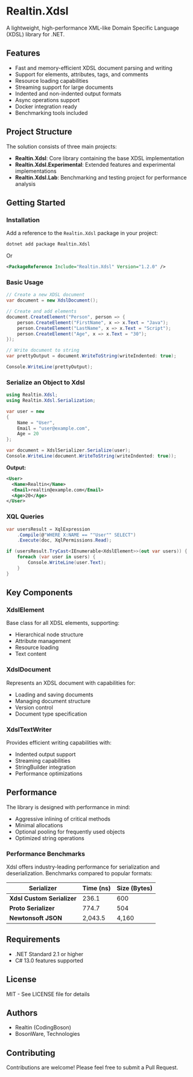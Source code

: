 # Realtin.Xdsl
A lightweight, high-performance XML-like Domain Specific Language (XDSL) library for .NET.

## Features
- Fast and memory-efficient XDSL document parsing and writing
- Support for elements, attributes, tags, and comments
- Resource loading capabilities 
- Streaming support for large documents
- Indented and non-indented output formats
- Async operations support
- Docker integration ready
- Benchmarking tools included

## Project Structure
The solution consists of three main projects:

- **Realtin.Xdsl**: Core library containing the base XDSL implementation
- **Realtin.Xdsl.Experimental**: Extended features and experimental implementations
- **Realtin.Xdsl.Lab**: Benchmarking and testing project for performance analysis

## Getting Started
### Installation
Add a reference to the `Realtin.Xdsl` package in your project:

```bash
dotnet add package Realtin.Xdsl
```
Or
```xml
<PackageReference Include="Realtin.Xdsl" Version="1.2.0" />
```


### Basic Usage

```csharp
// Create a new XDSL document
var document = new XdslDocument();

// Create and add elements 
document.CreateElement("Person", person => {
    person.CreateElement("FirstName", x => x.Text = "Java");
    person.CreateElement("LastName", x => x.Text = "Script");
    person.CreateElement("Age", x => x.Text = "30");
});

// Write document to string 
var prettyOutput = document.WriteToString(writeIndented: true);

Console.WriteLine(prettyOutput);
```

### Serialize an Object to Xdsl

```csharp
using Realtin.Xdsl;
using Realtin.Xdsl.Serialization;

var user = new
{
    Name = "User",
    Email = "user@example.com",
    Age = 20
};

var document = XdslSerializer.Serialize(user);
Console.WriteLine(document.WriteToString(writeIndented: true));
```

**Output:**

```xml
<User>
  <Name>Realtin</Name>
  <Email>realtin@example.com</Email>
  <Age>20</Age>
</User>
```

### XQL Queries
```csharp
var usersResult = XqlExpression
    .Compile(@"WHERE X:NAME == ""User"" SELECT")
    .Execute(doc, XqlPermissions.Read);

if (usersResult.TryCast<IEnumerable<XdslElement>>(out var users)) {
    foreach (var user in users) {
        Console.WriteLine(user.Text);
    }
}
```

## Key Components

### XdslElement
Base class for all XDSL elements, supporting:
- Hierarchical node structure
- Attribute management
- Resource loading
- Text content

### XdslDocument
Represents an XDSL document with capabilities for:
- Loading and saving documents
- Managing document structure
- Version control
- Document type specification

### XdslTextWriter
Provides efficient writing capabilities with:
- Indented output support
- Streaming capabilities
- StringBuilder integration
- Performance optimizations

## Performance
The library is designed with performance in mind:
- Aggressive inlining of critical methods
- Minimal allocations
- Optional pooling for frequently used objects
- Optimized string operations

### Performance Benchmarks

Xdsl offers industry-leading performance for serialization and deserialization. Benchmarks compared to popular formats:

|Serializer|Time (ns)|Size (Bytes)|
|---|---|---|
|**Xdsl Custom Serializer**|236.1|600|
|**Proto Serializer**|774.7|504|
|**Newtonsoft JSON**|2,043.5|4,160|


## Requirements
- .NET Standard 2.1 or higher
- C# 13.0 features supported

## License
MIT - See LICENSE file for details

## Authors
- Realtin (CodingBoson)
- BosonWare, Technologies

## Contributing
Contributions are welcome! Please feel free to submit a Pull Request.
